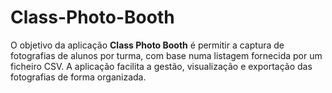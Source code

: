 # Class-Photo-Booth
O objetivo da aplicação **Class Photo Booth** é permitir a captura de fotografias de alunos por turma, com base numa listagem fornecida por um ficheiro CSV. A aplicação facilita a gestão, visualização e exportação das fotografias de forma organizada.
